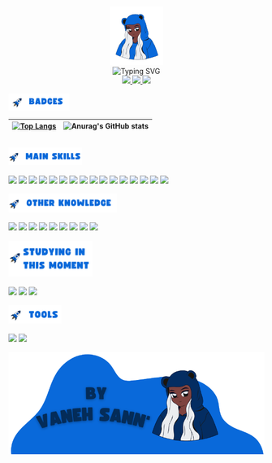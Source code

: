 <!-- Intro - Header -->

<div align="center">
  <img src="https://github.com/VanehSann/VanehSann/blob/main/Purple_Blue_Pink_Cute_Anime_Gaming_Livestream_Twitch_Screen__3_-removebg-preview%20(1).png" />
</div>
<div align="center">
  <img src="https://readme-typing-svg.demolab.com?font=Gloria+Hallelujah&weight=700&duration=1000&pause=1000&color=0969DA&center=true&vCenter=true&width=500&height=60&lines=+WELCOME+TO+MY+GITHUB+%3A)++;I'M+VANESSA+SANTOS.;+I'M+A+FULL+STACK+WEB+DEVELOPER...;+...AND+STUDENT+AT+TRYBE...;+...FROM+BRAZIL." alt="Typing SVG" />
</div>

<!-- Intro - Header -->

<!-- Social -->

<div align="center">
  <a href="https://www.linkedin.com/in/vanehsann/">
    <img src="https://img.shields.io/badge/Gmail-0969da?style=for-the-badge&logo=gmail&logoColor=white" />
  </a>
  <a href="https://www.linkedin.com/in/vanehsann/">
    <img src="https://img.shields.io/badge/Whatsapp-0969da?style=for-the-badge&logo=whatsapp&logoColor=white" />
  </a>
  <a href="https://www.linkedin.com/in/vanehsann/">
    <img src="https://img.shields.io/badge/LinkedIn-0969da?style=for-the-badge&logo=linkedin&logoColor=white" />
  </a>
</div>

<!-- Social -->
<br>
<!-- ### Badges -->

<img src="https://github.com/VanehSann/VanehSann/blob/main/Purple_Blue_Pink_Cute_Anime_Gaming_Livestream_Twitch_Screen__4___1_-removebg-preview.png" alt="social media linkedin" width="120px" />

| [![Top Langs](https://github-readme-stats.vercel.app/api/top-langs/?username=vanehsann&layout=compact&theme=transparent&hide_border=true)](https://github.com/vanehsann/github-readme-stats) | ![Anurag's GitHub stats](https://github-readme-stats.vercel.app/api?username=vanehsann&show_icons=false&include_all_commits=true&theme=transparent&hide=issues,prs&hide_border=true) |
| :-: | :-: |

<!-- ### Badges -->
<br>
<!-- Main Skills -->
<div>
  <img src="https://github.com/VanehSann/VanehSann/blob/main/2__1_-removebg-preview.png" width="145px" />
</div>
<br>
<div>
  <img src="https://img.shields.io/badge/HTML-0969da?style=for-the-badge&logo=html5&logoColor=white" />

  <img src="https://img.shields.io/badge/CSS-0969da?&style=for-the-badge&logo=css3&logoColor=white" />

  <img src="https://img.shields.io/badge/JavaScript-0969da?style=for-the-badge&logo=javascript&logoColor=white" />

  <img src="https://img.shields.io/badge/React-0969da?style=for-the-badge&logo=react&logoColor=61DAFB" />

  <img src="https://img.shields.io/badge/Redux-0969da?style=for-the-badge&logo=redux&logoColor=white" />

  <img src="https://img.shields.io/badge/Node.js-0969da?style=for-the-badge&logo=node.js&logoColor=white" />

  <img src="https://img.shields.io/badge/Express.js-0969da?style=for-the-badge" />

  <img src="https://img.shields.io/badge/MySQL-0969da?style=for-the-badge&logo=mysql&logoColor=white" />

  <img src="https://img.shields.io/badge/TypeScript-0969da?style=for-the-badge&logo=typescript&logoColor=white" />

  <img src="https://img.shields.io/badge/Python-0969da?style=for-the-badge&logo=python&logoColor=white" />

  <img src="https://img.shields.io/badge/Jest-0969da?style=for-the-badge&logo=Jest&logoColor=white" />

  <img src="https://img.shields.io/badge/sequelize-0969da?style=for-the-badge&logo=sequelize&logoColor=white" />
  
  <img src="https://img.shields.io/badge/Docker-0969da?style=for-the-badge&logo=docker&logoColor=white" />
  
  <img src="https://img.shields.io/badge/Git-0969da?style=for-the-badge&logo=git&logoColor=white" />
  
  <img src="https://img.shields.io/badge/Windows-0969da?style=for-the-badge&logo=windows&logoColor=white" />
  
  <img src="https://img.shields.io/badge/Linux-0969da?style=for-the-badge&logo=linux&logoColor=white" />

</div>

<!-- Main Skills -->
<br>
<!-- Other Knowledge -->

<div>
  <img src="https://github.com/VanehSann/VanehSann/blob/main/2__2_-removebg-preview.png" width="214x" />
</div>
<br>
<div>
  
  <img src="https://img.shields.io/badge/Typescript-0969da?style=for-the-badge&logo=typescript&logoColor=white" />

  <img src="https://img.shields.io/badge/Python-0969da?style=for-the-badge&logo=python&logoColor=white" />

  <img src="https://img.shields.io/badge/Heroku-0969da?style=for-the-badge&logo=heroku&logoColor=white" />

  <img src="https://img.shields.io/badge/MongoDB-0969da?style=for-the-badge&logo=mongodb&logoColor=white" />
  
  <img src="https://img.shields.io/badge/SQLite-0969da?style=for-the-badge&logo=sqlite&logoColor=white" />
 
  <img src="https://img.shields.io/badge/Flask-0969da?style=for-the-badge&logo=flask&logoColor=white" />

  <img src="https://img.shields.io/badge/Tailwind_CSS-0969da?style=for-the-badge&logo=tailwind-css&logoColor=white" />
  
  <img src="https://img.shields.io/badge/Bootstrap-0969da?style=for-the-badge&logo=bootstrap&logoColor=white" />

  <img src="https://img.shields.io/badge/PHP-0969da?style=for-the-badge&logo=php&logoColor=white" />

</div>

<!-- Other Knowledge -->
<br>
<!-- Studying in this moment -->
<div> 
  <img src="https://github.com/VanehSann/VanehSann/blob/main/1__1_-removebg-preview.png" width="166px" />
</div>
<br>
<div>
  
  <img src="https://img.shields.io/badge/Python-0969da?style=for-the-badge&logo=python&logoColor=white" />

  <img src="https://img.shields.io/badge/Typescript-0969da?style=for-the-badge&logo=typescript&logoColor=white" />

  <img src="https://img.shields.io/badge/Angular-0969da?style=for-the-badge&logo=angular&logoColor=white" />

</div>

<!-- Studying in this moment -->
<br>
<!-- Tools -->
<div> 
  <img src="https://github.com/VanehSann/VanehSann/blob/main/2__3_-removebg-preview.png" width="104px" />
</div>
<br>
<div>
  
  <img src="https://img.shields.io/badge/Adobe%20Illustrator-0969da?style=for-the-badge&logo=adobe%20illustrator&logoColor=white" />

  <img src="https://img.shields.io/badge/Adobe%20Photoshop-0969da?style=for-the-badge&logo=Adobe%20Photoshop&logoColor=white" />

</div>

<!-- Tools -->
<br>
<!-- Intro - Footer -->

<img src="https://github.com/VanehSann/VanehSann/blob/main/3__1_-removebg-preview.png" alt="trybe student web full stack nodejs react" />

<!-- Intro - Footer -->
